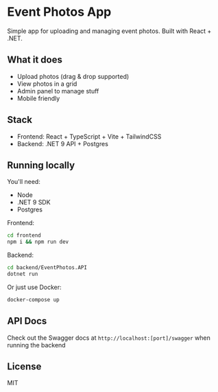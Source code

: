 # Event Photos App

Simple app for uploading and managing event photos. Built with React + .NET.

## What it does

- Upload photos (drag & drop supported)
- View photos in a grid
- Admin panel to manage stuff
- Mobile friendly

## Stack

- Frontend: React + TypeScript + Vite + TailwindCSS
- Backend: .NET 9 API + Postgres

## Running locally

You'll need:

- Node
- .NET 9 SDK
- Postgres

Frontend:

```bash
cd frontend
npm i && npm run dev
```

Backend:

```bash
cd backend/EventPhotos.API
dotnet run
```

Or just use Docker:

```bash
docker-compose up
```

## API Docs

Check out the Swagger docs at `http://localhost:[port]/swagger` when running the backend

## License

MIT
